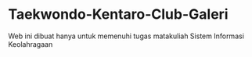 # Taekwondo-Kentaro-Club-Galeri
Web ini dibuat hanya untuk memenuhi tugas matakuliah Sistem Informasi Keolahragaan
